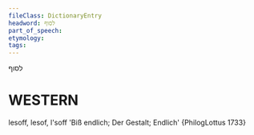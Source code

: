 ```yaml
---
fileClass: DictionaryEntry
headword: לסוף
part_of_speech: 
etymology: 
tags: 
---
```

לסוף

WESTERN
========

lesoff, lesof, l'soff 'Biß endlich; Der Gestalt; Endlich' {PhilogLottus 1733}